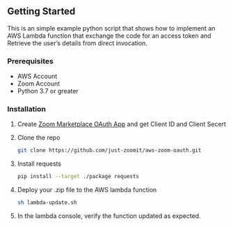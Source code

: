 <!-- GETTING STARTED -->
## Getting Started

This is an simple example python script that shows how to implement an AWS Lambda function that exchange the code for an access token and Retrieve the user’s details from direct invocation.


### Prerequisites

* AWS Account 
* Zoom Account 
* Python 3.7 or greater

### Installation

1. Create [Zoom Marketplace OAuth App](https://marketplace.zoom.us/docs/guides/build/oauth-app/) and get Client ID and Client Secert 


2. Clone the repo
   ```sh
   git clone https://github.com/just-zoomit/aws-zoom-oauth.git
   ```
3. Install requests
   ```sh
   pip install --target ./package requests
   ```

4. Deploy your .zip file to the AWS lambda function

    ```sh
    sh lambda-update.sh 
    ```

5. In the lambda console, verify the function updated as expected. 

